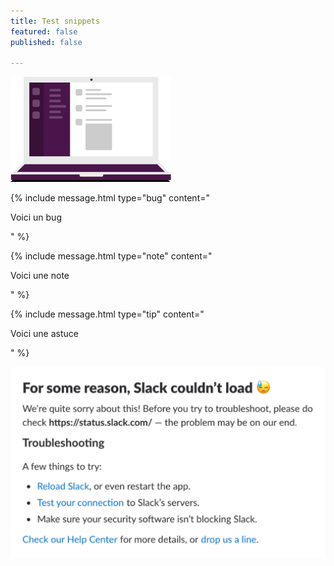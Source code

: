 ```yaml
---
title: Test snippets
featured: false
published: false

---
```

![](/assets/using-slack.png)

{% include message.html type="bug" content="

Voici un bug

" %}

{% include message.html type="note" content="

Voici une note

" %}

{% include message.html type="tip" content="

Voici une astuce

" %}

![](/assets/LOAD_FAIL.png)